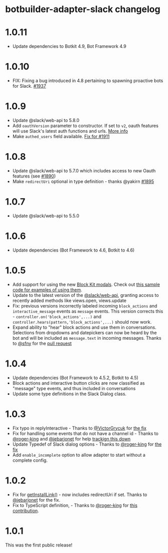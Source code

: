 # botbuilder-adapter-slack changelog

# 1.0.11

* Update dependencies to Botkit 4.9, Bot Framework 4.9

# 1.0.10

* FIX: Fixing a bug introduced in 4.8 pertaining to spawning proactive bots for Slack. [#1937](https://github.com/howdyai/botkit/issues/1937)

# 1.0.9

* Update @slack/web-api to 5.8.0 
* Add `oauthVersion` parameter to constructor. If set to `v2`, oauth features will use Slack's latest auth functions and urls. [More info](readme.md#using-slacks-v2-oauth)
* Make `authed_users` field available. [Fix for #1911](https://github.com/howdyai/botkit/issues/1911)

# 1.0.8

* Update @slack/web-api to 5.7.0 which includes access to new Oauth features (see [#1890](https://github.com/howdyai/botkit/pull/1890))
* Make `redirectUri` optional in type definition - thanks @yakirn [#1895](https://github.com/howdyai/botkit/pull/1895/files)

# 1.0.7

* Update @slack/web-api to 5.5.0

# 1.0.6

* Update dependencies (Bot Framework to 4.6, Botkit to 4.6)

# 1.0.5

* Add support for using the new [Block Kit modals](https://api.slack.com/block-kit/surfaces/modals).  Check out [this sample code for examples of using them](https://github.com/howdyai/botkit/blob/master/packages/testbot/features/slack_modals.js).
* Update to the latest version of the [@slack/web-api](https://www.npmjs.com/package/@slack/web-api), granting access to recently added methods like views.open, views.update
* Fix: previous versions incorrectly labeled incoming `block_actions` and `interactive_message` events as `message` events. This version corrects this - `controller.on('block_actions',...)` and `controller.hears(pattern,'block_actions',...)` should now work.
* Expand ability to "hear" block actions and use them in conversations. Selections from dropdowns and datepickers can now be heard by the bot and will be included as `message.text` in incoming messages.  Thanks to [@sfny](https://github.com/sfny) for the [pull request](https://github.com/howdyai/botkit/pull/1809)


# 1.0.4

* Update dependencies (Bot Framework to 4.5.2, Botkit to 4.5)
* Block actions and interactive button clicks are now classified as "message" type events, and thus included in conversations
* Update some type definitions in the Slack Dialog class.


# 1.0.3

* Fix typo in replyInteractive - Thanks to [@VictorGrycuk](https://github.com/VictorGrycuk) for [the fix](https://github.com/howdyai/botkit/pull/1650)
* Fix for handling some events that do not have a channel id - Thanks to [@roger-king](https://github.com/roger-king) and [@jebarjonet](https://github.com/jebarjonet) for help [trackign this down](https://github.com/howdyai/botkit/issues/1641)
* Update Typedef of Slack dialog options - Thanks to [@roger-king](https://github.com/roger-king)  for [the fix](https://github.com/howdyai/botkit/pull/1653)
* Add `enable_incomplete` option to allow adapter to start without a complete config.

# 1.0.2

* Fix for [getInstallLink()](https://github.com/howdyai/botkit/pull/1642) - now includes redirectUri if set.  Thanks to [@jebarjonet](https://github.com/jebarjonet) for the fix.
* Fix to TypeScript definition, - Thanks to [@roger-king](https://github.com/roger-king) for [this contribution](https://github.com/howdyai/botkit/pull/1634).

# 1.0.1

This was the first public release!

